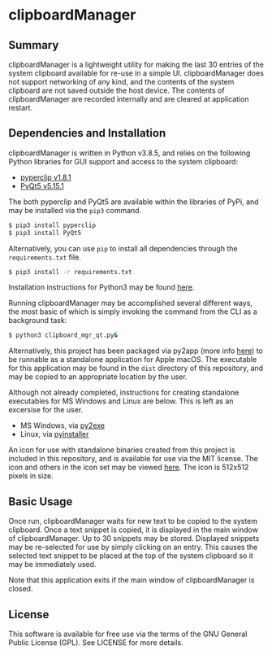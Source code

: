 # clipboardManager

## Summary
clipboardManager is a lightweight utility for making the last 30 entries of the
system clipboard available for re-use in a simple UI.  clipboardManager does not
support networking of any kind, and the contents of the system clipboard are not
saved outside the host device.  The contents of clipboardManager are recorded
internally and are cleared at application restart.

## Dependencies and Installation
clipboardManager is written in Python v3.8.5, and relies on the following Python
libraries for GUI
support and access to the system clipboard:

- [pyperclip v1.8.1](https://pypi.org/project/pyperclip/)
- [PyQt5 v5.15.1](https://pypi.org/project/PyQt5/)

The both pyperclip and PyQt5 are available within the libraries of PyPi, and may be
installed via the `pip3` command.

```bash
$ pip3 install pyperclip
$ pip3 install PyQt5
```

Alternatively, you can use `pip` to install all dependencies through the
`requirements.txt` file.

```bash
$ pip3 install -r requirements.txt
```

Installation instructions for Python3 may be found
[here](https://www.python.org/downloads/).

Running clipboardManager may be accomplished several different ways, the most basic
of which is simply invoking the command from the CLI as a background task:

```bash
$ python3 clipboard_mgr_qt.py&
```

Alternatively, this project has been packaged via py2app
(more info [here](https://py2app.readthedocs.io/en/latest/index.html)) to be runnable
as a standalone application for Apple macOS.  The executable for this application may
be found in the `dist` directory of this repository, and may be copied to an
appropriate location by the user.

Although not already completed, instructions for creating standalone executables for
MS Windows and Linux are below.  This is left as an excersise for the user.
- MS Windows, via [py2exe](https://pypi.org/project/py2exe/)
- Linux, via [pyinstaller](https://pypi.org/project/pyinstaller/)

An icon for use with standalone binaries created from this project is included in
this repository, and is available for use via the MIT license.  The icon and others
in the icon set may be viewed
[here](https://www.iconfinder.com/icons/2561366/paperclip_icon).  The icon is 512x512
pixels in size.

## Basic Usage
Once run, clipboardManager waits for new text to be copied to the system clipboard.
Once a text snippet is copied, it is displayed in the main window of
clipboardManager.  Up to 30 snippets may be stored.  Displayed snippets may be
re-selected for use by simply clicking on an entry.  This causes the selected text
snippet to be placed at the top of the system clipboard so it may be immediately
used.

Note that this application exits if the main window of clipboardManager is closed.

## License
This software is available for free use via the terms of the GNU General Public
License (GPL).  See LICENSE for more details.
